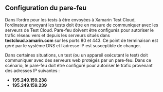 ## <a name="firewall-configuration"></a>Configuration du pare-feu

Dans l’ordre pour les tests à être envoyées à Xamarin Test Cloud, l’ordinateur envoyant les tests doit être en mesure de communiquer avec les serveurs de Test Cloud. Pare-feu doivent être configurés pour autoriser le trafic réseau vers et depuis les serveurs situés dans **testcloud.xamarin.com** sur les ports 80 et 443. Ce point de terminaison est géré par le système DNS et l’adresse IP est susceptible de changer. 

Dans certaines situations, un test (ou un appareil exécutant le test) doit communiquer avec des serveurs web protégés par un pare-feu. Dans ce scénario, le pare-feu doit être configuré pour autoriser le trafic provenant des adresses IP suivantes :

* **195.249.159.238**
* **195.249.159.239**

